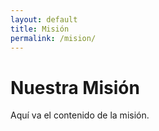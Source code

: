 ```yaml
---
layout: default
title: Misión
permalink: /mision/
---
```


# Nuestra Misión

Aquí va el contenido de la misión.
